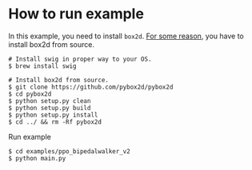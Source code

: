# How to run example
In this example, you need to install `box2d`. [For some reason](https://github.com/openai/gym/issues/100#issuecomment-260095406), you have to install box2d from source.
```
# Install swig in proper way to your OS.
$ brew install swig

# Install box2d from source.
$ git clone https://github.com/pybox2d/pybox2d
$ cd pybox2d
$ python setup.py clean
$ python setup.py build
$ python setup.py install
$ cd ../ && rm -Rf pybox2d
```

Run example
```
$ cd examples/ppo_bipedalwalker_v2
$ python main.py
```

